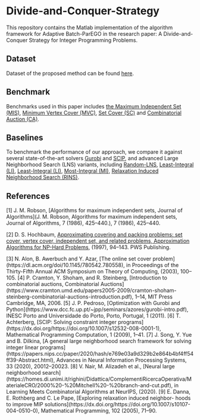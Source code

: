 # Divide-and-Conquer-Strategy
This repository contains the Matlab implementation of the algorithm framework for Adaptive Batch-ParEGO in the research paper: A Divide-and-Conquer Strategy for Integer Programming Problems.


## Dataset
Dataset of the proposed method can be found [here](https://drive.google.com/drive/folders/15MoqpG_FaMdh3ALYhfIvz34nszzy8o9Y?dmr=1&ec=wgc-drive-hero-goto).

## Benchmark
Benchmarks used in this paper includes [the Maximum Independent Set (MIS)](https://dx.doi.org/https://doi.org/10.1016/0196-6774(86)90032-5), 
 [Minimum Vertex Cover (MVC)](https://hochbaum.ieor.berkeley.edu/html/pub/Approx-Alg-book-ch3.pdf), [Set Cover (SC)](https://dl.acm.org/doi/10.1145/780542.780558) and [Combinatorial Auction (CA)](https://www.cramton.umd.edu/papers2005-2009/cramton-shoham-steinberg-combinatorial-auctions-introduction.pdf).

## Baselines
To benchmark the performance of our approach, we compare it against several state-of-the-art solvers [Gurobi](https://www.dcc.fc.up.pt/~jpp/seminars/azores/gurobi-intro.pdf) and [SCIP](https://dx.doi.org/https://doi.org/10.1007/s12532-008-0001-1), and advanced Large Neighborhood Search (LNS) variants, including [Random-LNS](https://papers.nips.cc/paper/2020/hash/e769e03a9d329b2e864b4bf4ff54ff39-Abstract.html), [Least-Integral (LI)](https://homes.di.unimi.it/righini/Didattica/ComplementiRicercaOperativa/MaterialeCRO/2000%20-%20Mitchell%20-%20branch-and-cut.pdf), [Least-Integral (LI)](https://homes.di.unimi.it/righini/Didattica/ComplementiRicercaOperativa/MaterialeCRO/2000%20-%20Mitchell%20-%20branch-and-cut.pdf), [Most-Integral (MI)](https://homes.di.unimi.it/righini/Didattica/ComplementiRicercaOperativa/MaterialeCRO/2000%20-%20Mitchell%20-%20branch-and-cut.pdf), [Relaxation Induced Neighborhood Search (RINS)](https://dx.doi.org/https://doi.org/10.1007/s10107-004-0510-0).

## References
<a name="1">
</a>

[1] J. M. Robson, [Algorithms for maximum independent sets, Journal of Algorithms](J. M. Robson, Algorithms for maximum independent sets, Journal of Algorithms, 7 (1986), 425–440.), 7 (1986), 425–440.

<a name="2">
</a>

[2] D. S. Hochbaum, [Approximating covering and packing problems: set cover, vertex cover, independent set, and related problems, Approximation Algorithms for NP-Hard Problems](https://hochbaum.ieor.berkeley.edu/html/pub/Approx-Alg-book-ch3.pdf), (1997), 94–143. PWS Publishing.

<a name="3">
</a>
[3] N. Alon, B. Awerbuch and Y. Azar, [The online set cover problem](https://dl.acm.org/doi/10.1145/780542.780558), in Proceedings of the Thirty-Fifth Annual ACM Symposium on Theory of Computing, (2003), 100–105.

<a name="4">
</a>
[4] P. Cramton, Y. Shoham, and R. Steinberg, [Introduction to combinatorial auctions, Combinatorial Auctions](https://www.cramton.umd.edu/papers2005-2009/cramton-shoham-steinberg-combinatorial-auctions-introduction.pdf), 1–14, MIT Press Cambridge, MA, 2006.

<a name="5">
</a>
[5] J. P. Pedroso, [Optimization with Gurobi and Python](https://www.dcc.fc.up.pt/~jpp/seminars/azores/gurobi-intro.pdf), INESC Porto and Universidade do Porto, Porto, Portugal, 1 (2011).

<a name="6">
</a>
[6] T. Achterberg, [SCIP: Solving constraint integer programs](https://dx.doi.org/https://doi.org/10.1007/s12532-008-0001-1), Mathematical Programming Computation, 1 (2009), 1–41. 

<a name="7">
</a>
[7] J. Song, Y. Yue and B. Dilkina, [A general large neighborhood search framework for solving integer linear programs](https://papers.nips.cc/paper/2020/hash/e769e03a9d329b2e864b4bf4ff54ff39-Abstract.html), Advances in Neural Information Processing Systems, 33 (2020), 20012–20023.

<a name="8">
</a>
[8] V. Nair, M. Alizadeh et al., [Neural large neighborhood search](https://homes.di.unimi.it/righini/Didattica/ComplementiRicercaOperativa/MaterialeCRO/2000%20-%20Mitchell%20-%20branch-and-cut.pdf), in Learning Meets Combinatorial Algorithms at NeurIPS, (2020).

<a name="9">
</a>
[9] E. Danna, E. Rothberg and C. Le Pape, [Exploring relaxation induced neighbor- hoods to improve MIP solutions](https://dx.doi.org/https://doi.org/10.1007/s10107-004-0510-0), Mathematical Programming, 102 (2005), 71–90.

